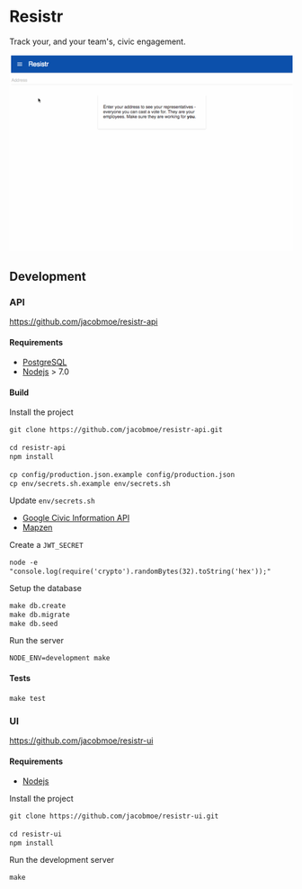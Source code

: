 # Resistr

Track your, and your team's, civic engagement.

![Resistr Demo](https://github.com/jacobmoe/resistr/blob/master/assets/basic-demo.gif)

## Development

### API
https://github.com/jacobmoe/resistr-api

#### Requirements
- [PostgreSQL](https://www.postgresql.org/)
- [Nodejs](https://nodejs.org/) > 7.0

#### Build

Install the project

```shell
git clone https://github.com/jacobmoe/resistr-api.git

cd resistr-api
npm install 

cp config/production.json.example config/production.json
cp env/secrets.sh.example env/secrets.sh
```

Update `env/secrets.sh`

- [Google Civic Information API](https://console.developers.google.com/apis/credentials)
- [Mapzen](https://mapzen.com/dashboard)

Create a `JWT_SECRET`

```shell
node -e "console.log(require('crypto').randomBytes(32).toString('hex'));"
```

Setup the database

```shell
make db.create
make db.migrate
make db.seed 
```

Run the server
```shell
NODE_ENV=development make
```

#### Tests
```shell
make test
```

### UI
https://github.com/jacobmoe/resistr-ui

#### Requirements
- [Nodejs](https://nodejs.org/)

Install the project

```shell
git clone https://github.com/jacobmoe/resistr-ui.git

cd resistr-ui
npm install 
```

Run the development server

```shell
make
```
